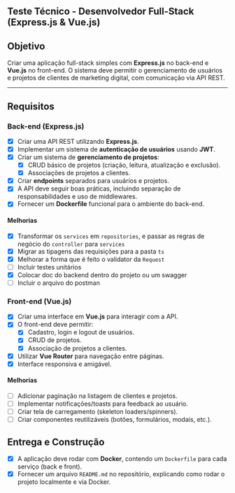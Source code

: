 ## Teste Técnico - Desenvolvedor Full-Stack (Express.js & Vue.js)

## **Objetivo**

Criar uma aplicação full-stack simples com **Express.js** no back-end e **Vue.js** no front-end. O sistema deve permitir o gerenciamento de usuários e projetos de clientes de marketing digital, com comunicação via API REST.

---

## **Requisitos**

### **Back-end (Express.js)**

- [x] Criar uma API REST utilizando **Express.js**.
- [x] Implementar um sistema de **autenticação de usuários** usando **JWT**.
- [x] Criar um sistema de **gerenciamento de projetos**:
    - [x] CRUD básico de projetos (criação, leitura, atualização e exclusão).
    - [x] Associações de projetos a clientes.
- [x] Criar **endpoints** separados para usuários e projetos.
- [x] A API deve seguir boas práticas, incluindo separação de responsabilidades e uso de middlewares.
- [x] Fornecer um **Dockerfile** funcional para o ambiente do back-end.

#### Melhorias
- [x] Transformar os `services` em `repositories`, e passar as regras de negócio do `controller` para `services`
- [x] Migrar as tipagens das requisições para a pasta `ts`
- [x] Melhorar a forma que é feito o validator da `Request`
- [ ] Incluir testes unitários
- [x] Colocar doc do backend dentro do projeto ou um swagger
- [ ] Incluir o arquivo do postman

### **Front-end (Vue.js)**

- [x] Criar uma interface em **Vue.js** para interagir com a API.
- [x] O front-end deve permitir:
    - [x] Cadastro, login e logout de usuários.
    - [x] CRUD de projetos.
    - [x] Associação de projetos a clientes.
- [x] Utilizar **Vue Router** para navegação entre páginas.
- [x] Interface responsiva e amigável.

#### Melhorias
- [ ] Adicionar paginação na listagem de clientes e projetos.
- [ ] Implementar notificações/toasts para feedback ao usuário.
- [ ] Criar tela de carregamento (skeleton loaders/spinners).
- [ ] Criar componentes reutilizáveis (botões, formulários, modais, etc.).

## **Entrega e Construção**

- [x] A aplicação deve rodar com **Docker**, contendo um `Dockerfile` para cada serviço (back e front).
- [x] Fornecer um arquivo `README.md` no repositório, explicando como rodar o projeto localmente e via Docker.
